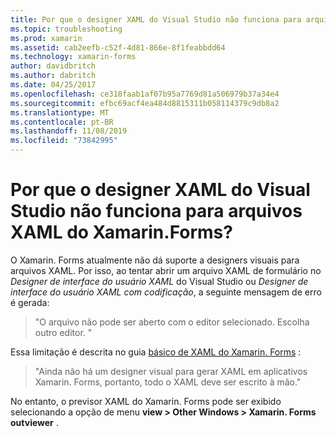 ```yaml
---
title: Por que o designer XAML do Visual Studio não funciona para arquivos XAML do Xamarin.Forms?
ms.topic: troubleshooting
ms.prod: xamarin
ms.assetid: cab2eefb-c52f-4d81-866e-8f1feabbdd64
ms.technology: xamarin-forms
author: davidbritch
ms.author: dabritch
ms.date: 04/25/2017
ms.openlocfilehash: ce318faab1af07b95a7769d81a506979b37a34e4
ms.sourcegitcommit: efbc69acf4ea484d8815311b058114379c9db8a2
ms.translationtype: MT
ms.contentlocale: pt-BR
ms.lasthandoff: 11/08/2019
ms.locfileid: "73842995"
---
```

# <a name="why-doesnt-the-visual-studio-xaml-designer-work-for-xamarinforms-xaml-files"></a>Por que o designer XAML do Visual Studio não funciona para arquivos XAML do Xamarin.Forms?

O Xamarin. Forms atualmente não dá suporte a designers visuais para arquivos XAML. Por isso, ao tentar abrir um arquivo XAML de formulário no *Designer de interface do usuário XAML* do Visual Studio ou *Designer de interface do usuário XAML com codificação*, a seguinte mensagem de erro é gerada:

> "O arquivo não pode ser aberto com o editor selecionado. Escolha outro editor. "

Essa limitação é descrita no guia [básico de XAML do Xamarin. Forms](~/xamarin-forms/xaml/xaml-basics/index.md) :

> "Ainda não há um designer visual para gerar XAML em aplicativos Xamarin. Forms, portanto, todo o XAML deve ser escrito à mão."

No entanto, o previsor XAML do Xamarin. Forms pode ser exibido selecionando a opção de menu **view > Other Windows > Xamarin. Forms outviewer** .
